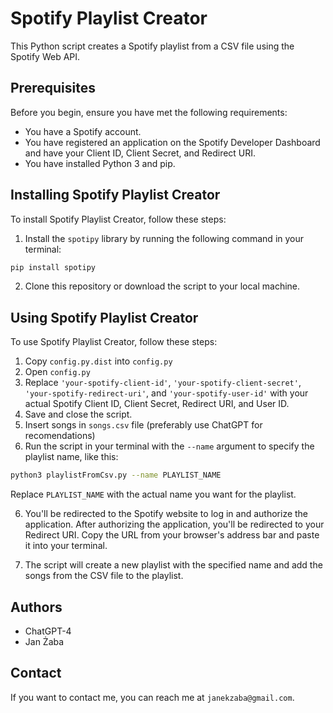 # Spotify Playlist Creator

This Python script creates a Spotify playlist from a CSV file using the Spotify Web API.

## Prerequisites

Before you begin, ensure you have met the following requirements:

* You have a Spotify account.
* You have registered an application on the Spotify Developer Dashboard and have your Client ID, Client Secret, and Redirect URI.
* You have installed Python 3 and pip.

## Installing Spotify Playlist Creator

To install Spotify Playlist Creator, follow these steps:

1. Install the `spotipy` library by running the following command in your terminal:

```bash
pip install spotipy
```

2. Clone this repository or download the script to your local machine.

## Using Spotify Playlist Creator

To use Spotify Playlist Creator, follow these steps:

1. Copy `config.py.dist` into `config.py`
2. Open `config.py`
3. Replace `'your-spotify-client-id'`, `'your-spotify-client-secret'`, `'your-spotify-redirect-uri'`, and `'your-spotify-user-id'` with your actual Spotify Client ID, Client Secret, Redirect URI, and User ID.
4. Save and close the script.
5. Insert songs in `songs.csv` file (preferably use ChatGPT for recomendations)
5. Run the script in your terminal with the `--name` argument to specify the playlist name, like this:

```bash
python3 playlistFromCsv.py --name PLAYLIST_NAME
```

Replace `PLAYLIST_NAME` with the actual name you want for the playlist.

6. You'll be redirected to the Spotify website to log in and authorize the application. After authorizing the application, you'll be redirected to your Redirect URI. Copy the URL from your browser's address bar and paste it into your terminal.

7. The script will create a new playlist with the specified name and add the songs from the CSV file to the playlist.

## Authors

* ChatGPT-4
* Jan Żaba

## Contact

If you want to contact me, you can reach me at `janekzaba@gmail.com`.
